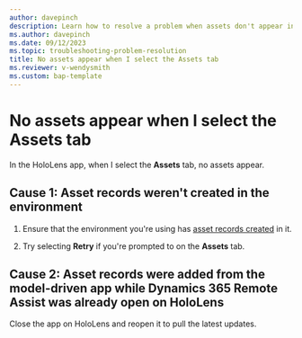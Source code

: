 ```yaml
---
author: davepinch
description: Learn how to resolve a problem when assets don't appear in the HoloLens app for Dynamics 365 Remote Assist
ms.author: davepinch
ms.date: 09/12/2023
ms.topic: troubleshooting-problem-resolution
title: No assets appear when I select the Assets tab
ms.reviewer: v-wendysmith
ms.custom: bap-template
---
```


# No assets appear when I select the Assets tab

In the HoloLens app, when I select the **Assets** tab, no assets appear.

## Cause 1: Asset records weren't created in the environment

1. Ensure that the environment you're using has [asset records created](./asset-capture-create-asset.md) in it.

2. Try selecting **Retry** if you're prompted to on the **Assets** tab.

## Cause 2: Asset records were added from the model-driven app while Dynamics 365 Remote Assist was already open on HoloLens

Close the app on HoloLens and reopen it to pull the latest updates.